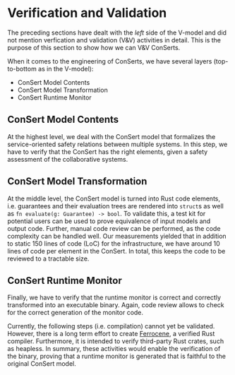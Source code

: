 <!--
SPDX-FileCopyrightText: 2022 Andreas Schmidt <andreas.schmidt@iese.fraunhofer.de>

SPDX-License-Identifier: CC-BY-SA-4.0
-->

# Verification and Validation

The preceding sections have dealt with the *left* side of the V-model and did not mention verfication and validation (V&V) activities in detail. This is the purpose of this section to show how we can V&V ConSerts.

When it comes to the engineering of ConSerts, we have several layers (top-to-bottom as in the V-model):

* ConSert Model Contents
* ConSert Model Transformation
* ConSert Runtime Monitor

## ConSert Model Contents

At the highest level, we deal with the ConSert model that formalizes the service-oriented safety relations between multiple systems.
In this step, we have to verify that the ConSert has the right elements, given a safety assessment of the collaborative systems.

## ConSert Model Transformation

At the middle level, the ConSert model is turned into Rust code elements, i.e. guarantees and their evaluation trees are rendered into `struct`s as well as `fn evaluate(g: Guarantee) -> bool`.
To validate this, a test kit for potential users can be used to prove equivalence of input models and output code.
Further, manual code review can be performed, as the code complexity can be handled well.
Our measurements yielded that in addition to static 150 lines of code (LoC) for the infrastructure, we have around 10 lines of code per element in the ConSert.
In total, this keeps the code to be reviewed to a tractable size.

## ConSert Runtime Monitor

Finally, we have to verify that the runtime monitor is correct and correctly transformed into an executable binary.
Again, code review allows to check for the correct generation of the monitor code.

Currently, the following steps (i.e. compilation) cannot yet be validated.
However, there is a long term effort to create [Ferrocene](https://ferrous-systems.com/ferrocene/), a verified Rust compiler.
Furthermore, it is intended to verify third-party Rust crates, such as heapless.
In summary, these activities would enable the verification of the binary, proving that a runtime monitor is generated that is faithful to the original ConSert model.
